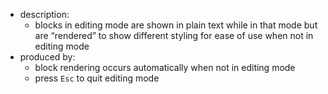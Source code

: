 - description:
  - blocks in editing mode are shown in plain text while in that mode but are “rendered” to show different styling for ease of use when not in editing mode
- produced by:
  - block rendering occurs automatically when not in editing mode
  - press `Esc` to quit editing mode